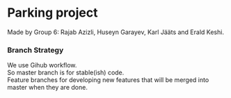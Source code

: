 # Parking project #
Made by Group 6:  Rajab Azizli, Huseyn Garayev, Karl Jääts and Erald Keshi.

### Branch Strategy ###
We use Gihub workflow.  
So master branch is for stable(ish) code.  
Feature branches for developing new features that will be merged into master when they are done.  

